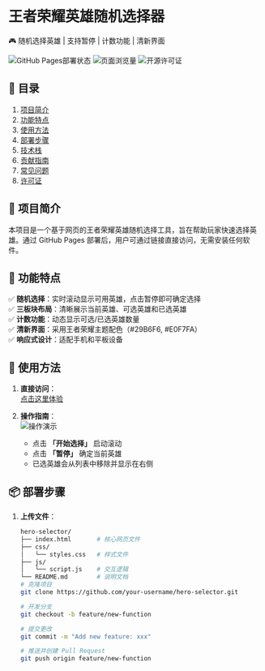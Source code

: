 
# 王者荣耀英雄随机选择器
🎮 随机选择英雄 | 支持暂停 | 计数功能 | 清新界面

![GitHub Pages部署状态](https://img.shields.io/github/deployments/wangzherongyao/hero-selector/github-pages?label=GitHub%20Pages)
![页面浏览量](https://visitor-badge.glitch.me/badge?page_id=wangzherongyao.hero-selector)
![开源许可证](https://img.shields.io/github/license/wangzherongyao/hero-selector)

## 📖 目录
1. [项目简介](#-项目简介)
2. [功能特点](#-功能特点)
3. [使用方法](#-使用方法)
4. [部署步骤](#-部署步骤)
5. [技术栈](#-技术栈)
6. [贡献指南](#-贡献指南)
7. [常见问题](#-常见问题)
8. [许可证](#-许可证)


## 🌟 项目简介
本项目是一个基于网页的王者荣耀英雄随机选择工具，旨在帮助玩家快速选择英雄。通过 GitHub Pages 部署后，用户可通过链接直接访问，无需安装任何软件。


## 🎯 功能特点
✅ **随机选择**：实时滚动显示可用英雄，点击暂停即可确定选择  
✅ **三板块布局**：清晰展示当前英雄、可选英雄和已选英雄  
✅ **计数功能**：动态显示可选/已选英雄数量  
✅ **清新界面**：采用王者荣耀主题配色（#29B6F6, #E0F7FA）  
✅ **响应式设计**：适配手机和平板设备  


## 🚀 使用方法
1. **直接访问**：  
   [点击这里体验](https://wgdc0824.github.io/kingdom_random_hero/)

2. **操作指南**：  
   ![操作演示]([https://github.com/WgDc0824/kingdom_random_hero/blob/main/image.jpg])  
   - 点击 **「开始选择」** 启动滚动  
   - 点击 **「暂停」** 确定当前英雄  
   - 已选英雄会从列表中移除并显示在右侧  


## 📦 部署步骤
1. **上传文件**：  
   ```bash
   hero-selector/
   ├── index.html       # 核心网页文件
   ├── css/
   │   └── styles.css   # 样式文件
   ├── js/
   │   └── script.js    # 交互逻辑
   └── README.md        # 说明文档
   # 克隆项目
   git clone https://github.com/your-username/hero-selector.git
   
   # 开发分支
   git checkout -b feature/new-function
   
   # 提交更改
   git commit -m "Add new feature: xxx"
   
   # 推送并创建 Pull Request
   git push origin feature/new-function
